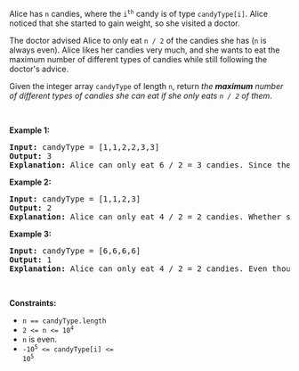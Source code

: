 Alice has `` n `` candies, where the <code>i<sup>th</sup></code> candy is of type `` candyType[i] ``. Alice noticed that she started to gain weight, so she visited a doctor.

The doctor advised Alice to only eat `` n / 2 `` of the candies she has (`` n `` is always even). Alice likes her candies very much, and she wants to eat the maximum number of different types of candies while still following the doctor's advice.

Given the integer array `` candyType `` of length `` n ``, return _the __maximum__ number of different types of candies she can eat if she only eats _`` n / 2 ``_ of them_.

&nbsp;

__Example 1:__

<pre>
<strong>Input:</strong> candyType = [1,1,2,2,3,3]
<strong>Output:</strong> 3
<strong>Explanation:</strong> Alice can only eat 6 / 2 = 3 candies. Since there are only 3 types, she can eat one of each type.
</pre>

__Example 2:__

<pre>
<strong>Input:</strong> candyType = [1,1,2,3]
<strong>Output:</strong> 2
<strong>Explanation:</strong> Alice can only eat 4 / 2 = 2 candies. Whether she eats types [1,2], [1,3], or [2,3], she still can only eat 2 different types.
</pre>

__Example 3:__

<pre>
<strong>Input:</strong> candyType = [6,6,6,6]
<strong>Output:</strong> 1
<strong>Explanation:</strong> Alice can only eat 4 / 2 = 2 candies. Even though she can eat 2 candies, she only has 1 type.
</pre>

&nbsp;

__Constraints:__

*   `` n == candyType.length ``
*   <code>2 &lt;= n &lt;= 10<sup>4</sup></code>
*   `` n ``&nbsp;is even.
*   <code>-10<sup>5</sup> &lt;= candyType[i] &lt;= 10<sup>5</sup></code>